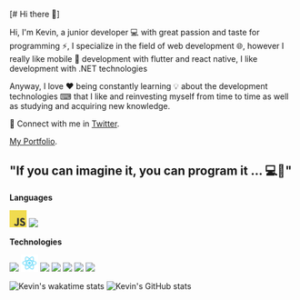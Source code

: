 [# Hi there 👋]



Hi, I'm Kevin, a junior developer 💻 with great passion and taste for programming ⚡, 
I specialize in the field of web development 🌐, however I really like mobile 📱 
development with flutter and react native, I like development with .NET technologies

Anyway, I love ❤ being constantly learning 💡 about the development technologies ⌨
that I like and reinvesting myself from time to time as well as studying and acquiring new knowledge.

🐣 Connect with me in [Twitter](https://twitter.com/gkevin_y).

[My Portfolio](https://kevin-yamil-garcia-lopez.netlify.app/).

## "If you can imagine it, you can program it ... 💻🌟"

**Languages**

<code><img height="30" src="https://raw.githubusercontent.com/github/explore/80688e429a7d4ef2fca1e82350fe8e3517d3494d/topics/javascript/javascript.png"/></code>
 <code><img height="35" src="https://www.vectorlogo.zone/logos/typescriptlang/typescriptlang-icon.svg"></code>


**Technologies**

 <code><img height="40" src="https://www.vectorlogo.zone/logos/mongodb/mongodb-ar21.svg"></code>
 <code><img height="30" src="https://raw.githubusercontent.com/github/explore/80688e429a7d4ef2fca1e82350fe8e3517d3494d/topics/react-native/react-native.png"/></code>
<code><img height="30" src="https://www.vectorlogo.zone/logos/w3_html5/w3_html5-icon.svg"/></code>
<code><img height="40" src="https://www.vectorlogo.zone/logos/w3_css/w3_css-official.svg"/></code>
<code><img height="30" src="https://www.vectorlogo.zone/logos/tailwindcss/tailwindcss-icon.svg"/></code>
<code><img height="30" src="https://www.vectorlogo.zone/logos/nodejs/nodejs-icon.svg"/></code>
<code><img height="30" src="https://cdn.rawgit.com/prplx/svg-logos/master/svg/redux.svg"/></code>


![Kevin's wakatime stats](https://github-readme-stats.vercel.app/api/wakatime?username=kevinShogun&hide_progress=false&layout=compact)
![Kevin's GitHub stats](https://github-readme-stats.vercel.app/api?username=kevinShogun&show_icons=true&theme=dark)
<!--
**kevinShogun/kevinShogun** is a ✨ _special_ ✨ repository because its `README.md` (this file) appears on your GitHub profile.

Here are some ideas to get you started:

- 🔭 I’m currently working on ...
- 🌱 I’m currently learning ...
- 👯 I’m looking to collaborate on ...
- 🤔 I’m looking for help with ...
- 💬 Ask me about ...
- 📫 How to reach me: ...
- 😄 Pronouns: ...
- ⚡ Fun fact: ...
-->

